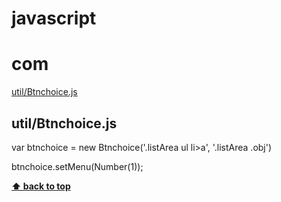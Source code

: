 # javascript

# com

[util/Btnchoice.js](#util/Btnchoice.js)

## util/Btnchoice.js


var btnchoice = new Btnchoice('.listArea ul li>a', '.listArea .obj')

btnchoice.setMenu(Number(1));


**[⬆ back to top](#table-of-contents)**
